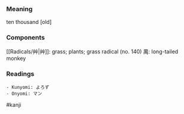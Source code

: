 ### Meaning

ten thousand [old]

### Components

[[Radicals/艸|艸]]: grass; plants; grass radical (no. 140) 禺: long-tailed monkey

### Readings

```
- Kunyomi: よろず
- Onyomi: マン
```

#kanji